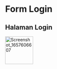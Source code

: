 # Form Login
## Halaman Login
<img width="90" alt="Screenshot_1657606607" src="https://user-images.githubusercontent.com/68727623/178491369-f4f57fbb-518c-44c6-83e5-72a2ca08de90.png">
